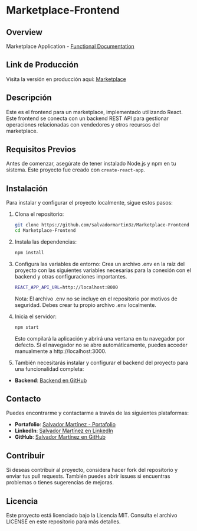 # Marketplace-Frontend

## Overview
Marketplace Application - [Functional Documentation](https://github.com/salvadormartin3z/Marketplace/blob/main/README.md)

## Link de Producción
Visita la versión en producción aquí: [Marketplace](https://marketplace-salvadormartinez.netlify.app/)

## Descripción
Este es el frontend para un marketplace, implementado utilizando React. Este frontend se conecta con un backend REST API para gestionar operaciones relacionadas con vendedores y otros recursos del marketplace.

## Requisitos Previos
Antes de comenzar, asegúrate de tener instalado Node.js y npm en tu sistema. Este proyecto fue creado con `create-react-app`.

## Instalación
Para instalar y configurar el proyecto localmente, sigue estos pasos:

1. Clona el repositorio:
   ```bash
   git clone https://github.com/salvadormartin3z/Marketplace-Frontend
   cd Marketplace-Frontend

2. Instala las dependencias:
    ```bash
    npm install
    ```

3. Configura las variables de entorno:
    Crea un archivo .env en la raíz del proyecto con las siguientes variables necesarias para la conexión con el backend y otras configuraciones importantes.

    ```bash
    REACT_APP_API_URL=http://localhost:8000
    ```

    Nota: El archivo .env no se incluye en el repositorio por motivos de seguridad. Debes crear tu propio archivo .env localmente.

4. Inicia el servidor:
    ```bash
    npm start
    ```

    Esto compilará la aplicación y abrirá una ventana en tu navegador por defecto. Si el navegador no se abre automáticamente, puedes acceder manualmente a http://localhost:3000.

5. También necesitarás instalar y configurar el backend del proyecto para una funcionalidad completa:
- **Backend**: [Backend en GitHub](https://github.com/salvadormartin3z/Marketplace-Backend)

## Contacto

Puedes encontrarme y contactarme a través de las siguientes plataformas:

- **Portafolio**: [Salvador Martínez - Portafolio](https://salvadormartin3z.netlify.app/)
- **LinkedIn**: [Salvador Martínez en LinkedIn](https://www.linkedin.com/in/salvadormtz/)
- **GitHub**: [Salvador Martínez en GitHub](https://github.com/salvadormartin3z)

## Contribuir
Si deseas contribuir al proyecto, considera hacer fork del repositorio y enviar tus pull requests. También puedes abrir issues si encuentras problemas o tienes sugerencias de mejoras.

## Licencia
Este proyecto está licenciado bajo la Licencia MIT. Consulta el archivo LICENSE en este repositorio para más detalles.
